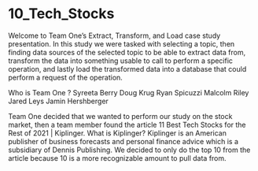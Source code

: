 # 10_Tech_Stocks
Welcome to Team One’s Extract, Transform, and Load case study presentation. 
In this study we were tasked with selecting a topic, then finding data sources of the selected topic to be able to extract data from, 
transform the data into something usable to call to perform a specific operation, and lastly load the transformed data into a database 
that could perform a request of the operation. 

Who is Team One ?
Syreeta Berry		Doug Krug
Ryan Spicuzzi	Malcolm Riley
Jared Leys		Jamin Hershberger

Team One decided that we wanted to perform our study on the stock market, then a team member found the article 11 Best Tech Stocks for 
the Rest of 2021 | Kiplinger. What is Kiplinger? Kiplinger is an American publisher of business forecasts and personal finance advice 
which is a subsidiary of Dennis Publishing. We decided to only do the top 10 from the article because 10 is a more recognizable amount 
to pull data from.

